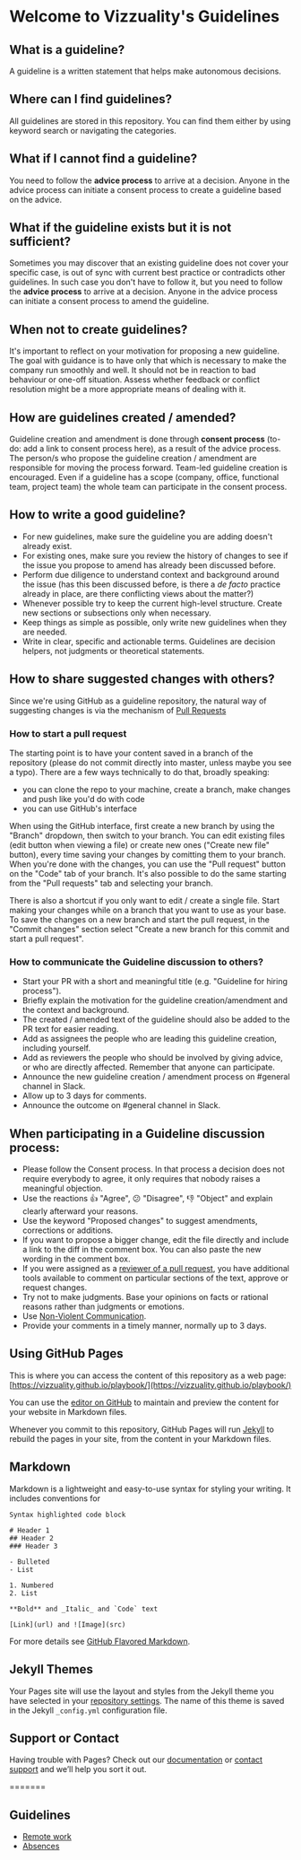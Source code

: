 # Welcome to Vizzuality's Guidelines

## What is a guideline?

A guideline is a written statement that helps make autonomous decisions.

## Where can I find guidelines?

All guidelines are stored in this repository. You can find them either by using keyword search or navigating the categories.

## What if I cannot find a guideline?

You need to follow the **advice process** to arrive at a decision. Anyone in the advice process can initiate a consent process to create a guideline based on the advice.

## What if the guideline exists but it is not sufficient?

Sometimes you may discover that an existing guideline does not cover your specific case, is out of sync with current best practice or contradicts other guidelines. In such case you don't have to follow it, but you need to follow the **advice process** to arrive at a decision. Anyone in the advice process can initiate a consent process to amend the guideline.

## When not to create guidelines?

It's important to reflect on your motivation for proposing a new guideline. The goal with guidance is to have only that which is necessary to make the company run smoothly and well. It should not be in reaction to bad behaviour or one-off situation. Assess whether feedback or conflict resolution might be a more appropriate means of dealing with it.

## How are guidelines created / amended?

Guideline creation and amendment is done through **consent process** \(to-do: add a link to consent process here\), as a result of the advice process. The person/s who propose the guideline creation / amendment are responsible for moving the process forward. Team-led guideline creation is encouraged. Even if a guideline has a scope \(company, office, functional team, project team\) the whole team can participate in the consent process.

## How to write a good guideline?

* For new guidelines, make sure the guideline you are adding doesn't already exist.
* For existing ones, make sure you review the history of changes to see if the issue you propose to amend has already been discussed before.
* Perform due diligence to understand context and background around the issue \(has this been discussed before, is there a _de facto_ practice already in place, are there conflicting views about the matter?\)
* Whenever possible try to keep the current high-level structure. Create new sections or subsections only when necessary.
* Keep things as simple as possible, only write new guidelines when they are needed.
* Write in clear, specific and actionable terms. Guidelines are decision helpers, not judgments or theoretical statements.

## How to share suggested changes with others?

Since we're using GitHub as a guideline repository, the natural way of suggesting changes is via the mechanism of [Pull Requests](https://help.github.com/articles/using-pull-requests)

### How to start a pull request

The starting point is to have your content saved in a branch of the repository \(please do not commit directly into master, unless maybe you see a typo\). There are a few ways technically to do that, broadly speaking:

* you can clone the repo to your machine, create a branch, make changes and push like you'd do with code
* you can use GitHub's interface

When using the GitHub interface, first create a new branch by using the "Branch" dropdown, then switch to your branch. You can edit existing files \(edit button when viewing a file\) or create new ones \("Create new file" button\), every time saving your changes by comitting them to your branch. When you're done with the changes, you can use the "Pull request" button on the "Code" tab of your branch. It's also possible to do the same starting from the "Pull requests" tab and selecting your branch.

There is also a shortcut if you only want to edit / create a single file. Start making your changes while on a branch that you want to use as your base. To save the changes on a new branch and start the pull request, in the "Commit changes" section select "Create a new branch for this commit and start a pull request".

### How to communicate the Guideline discussion to others?

* Start your PR with a short and meaningful title \(e.g. "Guideline for hiring process"\).
* Briefly explain the motivation for the guideline creation/amendment and the context and background.
* The created / amended text of the guideline should also be added to the PR text for easier reading.
* Add as assignees the people who are leading this guideline creation, including yourself.
* Add as reviewers the people who should be involved by giving advice, or who are directly affected. Remember that anyone can participate.
* Announce the new guideline creation / amendment process on \#general channel in Slack.
* Allow up to 3 days for comments.
* Announce the outcome on \#general channel in Slack.

## When participating in a Guideline discussion process:

* Please follow the Consent process. In that process a decision does not require everybody to agree, it only requires that nobody raises a meaningful objection.
* Use the reactions :+1: "Agree", :confused: "Disagree", :-1: "Object" and explain clearly afterward your reasons.
* Use the keyword "Proposed changes" to suggest amendments, corrections or additions.
* If you want to propose a bigger change, edit the file directly and include a link to the diff in the comment box. You can also paste the new wording in the comment box.
* If you were assigned as a [reviewer of a pull request](https://help.github.com/articles/about-pull-request-reviews/), you have additional tools available to comment on particular sections of the text, approve or request changes. 
* Try not to make judgments. Base your opinions on facts or rational reasons rather than judgments or emotions.
* Use [Non-Violent Communication](https://vizzuality.github.io/playbook/conflict-resolution/).
* Provide your comments in a timely manner, normally up to 3 days.

## Using GitHub Pages

This is where you can access the content of this repository as a web page: [https://vizzuality.github.io/playbook/](https://vizzuality.github.io/playbook/)

You can use the [editor on GitHub](https://github.com/Vizzuality/playbook/edit/master/README.md) to maintain and preview the content for your website in Markdown files.

Whenever you commit to this repository, GitHub Pages will run [Jekyll](https://jekyllrb.com/) to rebuild the pages in your site, from the content in your Markdown files.

## Markdown

Markdown is a lightweight and easy-to-use syntax for styling your writing. It includes conventions for

```text
Syntax highlighted code block

# Header 1
## Header 2
### Header 3

- Bulleted
- List

1. Numbered
2. List

**Bold** and _Italic_ and `Code` text

[Link](url) and ![Image](src)
```

For more details see [GitHub Flavored Markdown](https://guides.github.com/features/mastering-markdown/).

## Jekyll Themes

Your Pages site will use the layout and styles from the Jekyll theme you have selected in your [repository settings](https://github.com/Vizzuality/playbook/settings). The name of this theme is saved in the Jekyll `_config.yml` configuration file.

## Support or Contact

Having trouble with Pages? Check out our [documentation](https://help.github.com/categories/github-pages-basics/) or [contact support](https://github.com/contact) and we’ll help you sort it out.

=======

## Guidelines

* [Remote work](guidelines/remote-work.md)
* [Absences](guidelines/absences.md)

